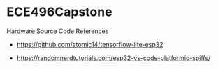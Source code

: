 # ECE496Capstone

Hardware Source Code References

- https://github.com/atomic14/tensorflow-lite-esp32

- https://randomnerdtutorials.com/esp32-vs-code-platformio-spiffs/
